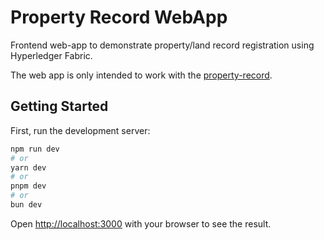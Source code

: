 # Property Record WebApp

Frontend web-app to demonstrate property/land record registration using Hyperledger Fabric.

The web app is only intended to work with the [property-record](https://github.com/agxpro-z/property-record).

## Getting Started

First, run the development server:

```bash
npm run dev
# or
yarn dev
# or
pnpm dev
# or
bun dev
```

Open [http://localhost:3000](http://localhost:3000) with your browser to see the result.
